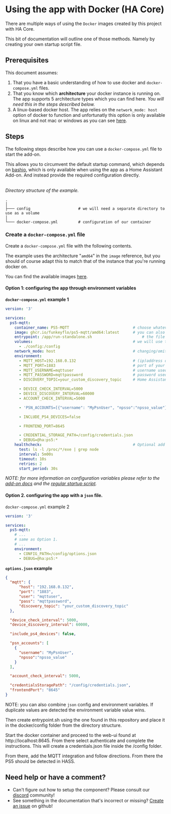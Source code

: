 # Using the app with Docker (HA Core)
There are multiple ways of using the `Docker` images created by this project with HA Core.

This bit of documentation will outline one of those methods. Namely by creating your own startup script file.

## Prerequisites
This document assumes:
1. That you have a basic understanding of how to use docker and `docker-compose.yml` files.
2. That you know which **architecture** your docker instance is running on. The app supports 5 architecture types which you can find here. *You will need this in the steps described below.*
3. A linux-based docker host. The app relies on the `network_mode: host` option of docker to function and unfortunatly this option is only available on linux and not mac or windows as you can see [here][network-mode-windows].

## Steps
The following steps describe how you can use a `docker-compose.yml` file to start the add-on.

This allows you to circumvent the default startup command, which depends on [bashio][bashio], which is only available when using the app as a Home Assistant Add-on. And instead provide the required configuration directly.
<br><br>

*Directory structure of the example.*
```
.  
│
├─── config                     # we will need a separate directory to use as a volume
│   
└─── docker-compose.yml         # configuration of our container
```

### Create a `docker-compose.yml` file
Create a `docker-compose.yml` file with the following contents.

The example uses the architecture "`amd64`" in the `image` reference, but you should of course adapt this to match that of the instance that you're running docker on.

You can find the available images [here][docker-images].

#### Option 1: configuring the app through environment variables

**`docker-compose.yml` example 1**
```yaml
version: '3'

services:
  ps5-mqtt:
    container_name: PS5-MQTT                            # choose whatever name you like
    image: ghcr.io/funkeyflo/ps5-mqtt/amd64:latest      # you can also use a specific version
    entrypoint: /app/run-standalone.sh                      # the file that will be executed at startup
    volumes:                                            # we will use this volume to save credentials
      - ./config:/config
    network_mode: host                                  # changing/omiting this option WILL BREAK the app.
    environment:
      - MQTT_HOST=192.168.0.132                         # (ip)address of your mqtt broker
      - MQTT_PORT=1883                                  # port of your mqtt broker
      - MQTT_USERNAME=mqttuser                          # username used for connecting to your mqtt broker
      - MQTT_PASSWORD=mqttpassword                      # password used for connecting to your mqtt broker
      - DISCOVERY_TOPIC=your_custom_discovery_topic     # Home Assistant discovery topic. Only needs to be set if you've changed the discovery topic in Home Assistant. Default: homeassistant

      - DEVICE_CHECK_INTERVAL=5000
      - DEVICE_DISCOVERY_INTERVAL=60000
      - ACCOUNT_CHECK_INTERVAL=5000

      - 'PSN_ACCOUNTS=[{"username": "MyPsnUser", "npsso":"npsso_value"}]'

      - INCLUDE_PS4_DEVICES=false

      - FRONTEND_PORT=8645

      - CREDENTIAL_STORAGE_PATH=/config/credentials.json
      - DEBUG=@ha:ps5:*
    healthcheck:                                        # Optional add docker healthcheck as it may be important for some setups
      test: ls -l /proc/*/exe | grep node
      interval: 5m00s
      timeout: 10s
      retries: 2
      start_period: 30s
```

*NOTE: for more information on configuration variables please refer to the [add-on docs][add-on-docs] and the [regular startup script][regular-startup-script].*

#### Option 2. configuring the app with a `json` file.

`docker-compose.yml` example 2
```yaml
version: '3'

services:
  ps5-mqtt:
    # ...
    # same as Option 1.
    # ...
    environment:
      - CONFIG_PATH=/config/options.json
      - DEBUG=@ha:ps5:*
```

**`options.json` example**
```json
{
  "mqtt": {
      "host": "192.168.0.132",
      "port": "1883",
      "user": "mqttuser",
      "pass": "mqttpassword",
      "discovery_topic": "your_custom_discovery_topic"
  },

  "device_check_interval": 5000,
  "device_discovery_interval": 60000,

  "include_ps4_devices": false,

  "psn_accounts": [
    {
      "username": "MyPsnUser", 
      "npsso":"npsso_value"
    }
  ],

  "account_check_interval": 5000,

  "credentialsStoragePath": "/config/credentials.json",
  "frontendPort": "8645"
}
```

NOTE: you can also combine `json` config and environment variables. If duplicate values are detected the environment variable value wins.

Then create entrypoint.sh using the one found in this repository and place it in the docker/config folder from the directory structure.

Start the docker container and proceed to the web-ui found at http://localhost:8645. From there select authenticate and complete the instructions. This will create a credentials.json file inside the /config folder.

From there, add the MQTT integration and follow directions. From there the PS5 should be detected in HASS.

## Need help or have a comment?
- Can't figure out how to setup the component? Please consult our [discord] community!
- See something in the documentation that's incorrect or missing? [Create an issue][github-issues] on github!

<!-- links -->
[bashio]: https://github.com/hassio-addons/bashio
[arch-types]: ../add-ons/common/build.yaml
[docker-images]: https://github.com/FunkeyFlo?tab=packages&repo_name=ps5-mqtt
[add-on-docs]: ../add-ons/ps5-mqtt/DOCS.md
[regular-startup-script]: ../ps5-mqtt/run.sh
[network-mode-windows]: https://stackoverflow.com/questions/48915458/windows-run-docker-with-network-host-and-access-with-127-0-0-1
[discord]: https://discord.com/invite/BnmvYHvz5N
[github-issues]: https://github.com/FunkeyFlo/ps5-mqtt/issues/new/choose
